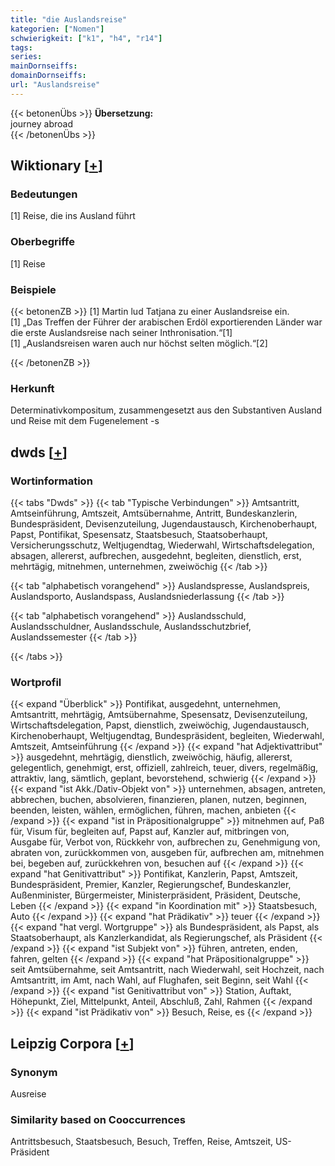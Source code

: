 ```yaml
---
title: "die Auslandsreise"
kategorien: ["Nomen"]
schwierigkeit: ["k1", "h4", "r14"]
tags:
series:
mainDornseiffs:
domainDornseiffs:
url: "Auslandsreise"
---
```


{{< betonenÜbs >}}
**Übersetzung:**  
journey  abroad  
{{< /betonenÜbs >}}

## Wiktionary [[+](https://de.wiktionary.org/wiki/Auslandsreise)]

### Bedeutungen
[1] Reise, die ins Ausland führt  

### Oberbegriffe
[1] Reise  

### Beispiele
{{< betonenZB >}}
[1] Martin lud Tatjana zu einer Auslandsreise ein.  
[1] „Das Treffen der Führer der arabischen Erdöl exportierenden Länder war die erste Auslandsreise nach seiner Inthronisation.“[1]  
[1] „Auslandsreisen waren auch nur höchst selten möglich.“[2]  

{{< /betonenZB >}}
### Herkunft
Determinativkompositum, zusammengesetzt aus den Substantiven Ausland und Reise mit dem Fugenelement -s  



## dwds [[+](https://www.dwds.de/wb/Auslandsreise)]

### Wortinformation
{{< tabs "Dwds" >}}
{{< tab "Typische Verbindungen" >}}
Amtsantritt, Amtseinführung, Amtszeit, Amtsübernahme, Antritt, Bundeskanzlerin, Bundespräsident, Devisenzuteilung, Jugendaustausch, Kirchenoberhaupt, Papst, Pontifikat, Spesensatz, Staatsbesuch, Staatsoberhaupt, Versicherungsschutz, Weltjugendtag, Wiederwahl, Wirtschaftsdelegation, absagen, allererst, aufbrechen, ausgedehnt, begleiten, dienstlich, erst, mehrtägig, mitnehmen, unternehmen, zweiwöchig
{{< /tab >}}

{{< tab "alphabetisch vorangehend" >}}
Auslandspresse, Auslandspreis, Auslandsporto, Auslandspass, Auslandsniederlassung
{{< /tab >}}

{{< tab "alphabetisch vorangehend" >}}
Auslandsschuld, Auslandsschuldner, Auslandsschule, Auslandsschutzbrief, Auslandssemester
{{< /tab >}}

{{< /tabs >}}

### Wortprofil
{{< expand "Überblick" >}} Pontifikat, ausgedehnt, unternehmen, Amtsantritt, mehrtägig, Amtsübernahme, Spesensatz, Devisenzuteilung, Wirtschaftsdelegation, Papst, dienstlich, zweiwöchig, Jugendaustausch, Kirchenoberhaupt, Weltjugendtag, Bundespräsident, begleiten, Wiederwahl, Amtszeit, Amtseinführung {{< /expand >}}
{{< expand "hat Adjektivattribut" >}} ausgedehnt, mehrtägig, dienstlich, zweiwöchig, häufig, allererst, gelegentlich, genehmigt, erst, offiziell, zahlreich, teuer, divers, regelmäßig, attraktiv, lang, sämtlich, geplant, bevorstehend, schwierig {{< /expand >}}
{{< expand "ist Akk./Dativ-Objekt von" >}} unternehmen, absagen, antreten, abbrechen, buchen, absolvieren, finanzieren, planen, nutzen, beginnen, beenden, leisten, wählen, ermöglichen, führen, machen, anbieten {{< /expand >}}
{{< expand "ist in Präpositionalgruppe" >}} mitnehmen auf, Paß für, Visum für, begleiten auf, Papst auf, Kanzler auf, mitbringen von, Ausgabe für, Verbot von, Rückkehr von, aufbrechen zu, Genehmigung von, abraten von, zurückkommen von, ausgeben für, aufbrechen am, mitnehmen bei, begeben auf, zurückkehren von, besuchen auf {{< /expand >}}
{{< expand "hat Genitivattribut" >}} Pontifikat, Kanzlerin, Papst, Amtszeit, Bundespräsident, Premier, Kanzler, Regierungschef, Bundeskanzler, Außenminister, Bürgermeister, Ministerpräsident, Präsident, Deutsche, Leben {{< /expand >}}
{{< expand "in Koordination mit" >}} Staatsbesuch, Auto {{< /expand >}}
{{< expand "hat Prädikativ" >}} teuer {{< /expand >}}
{{< expand "hat vergl. Wortgruppe" >}} als Bundespräsident, als Papst, als Staatsoberhaupt, als Kanzlerkandidat, als Regierungschef, als Präsident {{< /expand >}}
{{< expand "ist Subjekt von" >}} führen, antreten, enden, fahren, gelten {{< /expand >}}
{{< expand "hat Präpositionalgruppe" >}} seit Amtsübernahme, seit Amtsantritt, nach Wiederwahl, seit Hochzeit, nach Amtsantritt, im Amt, nach Wahl, auf Flughafen, seit Beginn, seit Wahl {{< /expand >}}
{{< expand "ist Genitivattribut von" >}} Station, Auftakt, Höhepunkt, Ziel, Mittelpunkt, Anteil, Abschluß, Zahl, Rahmen {{< /expand >}}
{{< expand "ist Prädikativ von" >}} Besuch, Reise, es {{< /expand >}}

## Leipzig Corpora [[+](https://corpora.uni-leipzig.de/en/res?word=Auslandsreise&corpusId=deu_newscrawl-public_2018)]


### Synonym
Ausreise


### Similarity based on Cooccurrences
Antrittsbesuch, Staatsbesuch, Besuch, Treffen, Reise, Amtszeit, US-Präsident

